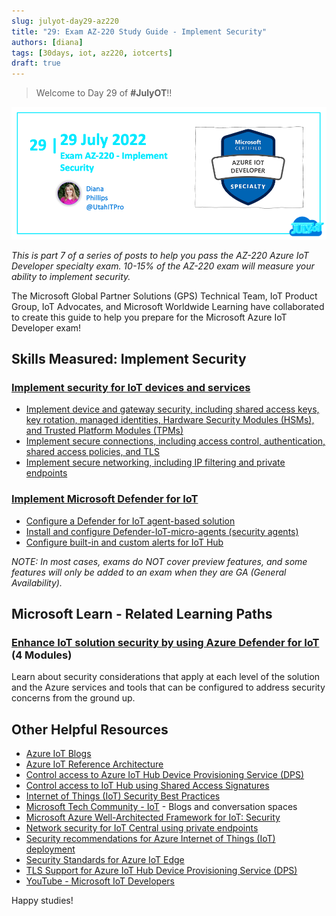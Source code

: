 ```yaml
---
slug: julyot-day29-az220
title: "29: Exam AZ-220 Study Guide - Implement Security"
authors: [diana]
tags: [30days, iot, az220, iotcerts]
draft: true
---
```


<head>
  <meta name="twitter:url" content="https://julyot.dev/blog/julyot-day29-az220-implement-security" />
  <meta name="twitter:title" content="Exam AZ-220 Study Guide" />
  <meta name="twitter:description" content="Resources for Exam: AZ-220 – Implement Security" />
  <meta name="twitter:image" content="https://julyot.dev/img/png/JulyOT-banner-29-az220-implement-security.png" />
  <meta name="twitter:card" content="summary_large_image" />
  <meta name="twitter:creator" content="@utahitpro" />
  <meta name="twitter:site" content="@AzureAdvocates" />
  <link rel="canonical" href="https://julyot.dev/blog/julyot-day29-az220-implement-security" />
</head>

> Welcome to Day 29 of **#JulyOT**!!

![Post banner](/img/png/JulyOT-banner-29-az220-implement-security.png)

_This is part 7 of a series of posts to help you pass the AZ-220 Azure IoT Developer specialty exam. 10-15% of the AZ-220 exam will measure your ability to implement security._

The Microsoft Global Partner Solutions (GPS) Technical Team, IoT Product Group, IoT Advocates, and Microsoft Worldwide Learning have collaborated to create this guide to help you prepare for the Microsoft Azure IoT Developer exam!

## Skills Measured: Implement Security

### [Implement security for IoT devices and services](https://docs.microsoft.com/azure/architecture/framework/iot/iot-security?wt.mc_id=eventspg_16482_webpage_reactor)

* [Implement device and gateway security, including shared access keys, key rotation, managed identities, Hardware Security Modules (HSMs), and Trusted Platform Modules (TPMs)](https://docs.microsoft.com/azure/iot-fundamentals/iot-security-deployment?wt.mc_id=eventspg_16482_webpage_reactor)
* [Implement secure connections, including access control, authentication, shared access policies, and TLS](https://docs.microsoft.com/azure/iot-hub/iot-hub-devguide-security?wt.mc_id=eventspg_16482_webpage_reactor)
* [Implement secure networking, including IP filtering and private endpoints](https://docs.microsoft.com/azure/iot-hub/virtual-network-support?wt.mc_id=eventspg_16482_webpage_reactor)

### [Implement Microsoft Defender for IoT](https://docs.microsoft.com/azure/defender-for-iot/organizations/overview?wt.mc_id=eventspg_16482_webpage_reactor) 

* [Configure a Defender for IoT agent-based solution](https://docs.microsoft.com/azure/defender-for-iot/device-builders/tutorial-configure-agent-based-solution?wt.mc_id=eventspg_16482_webpage_reactor)
* [Install and configure Defender-IoT-micro-agents (security agents)](https://docs.microsoft.com/azure/defender-for-iot/device-builders/concept-security-module?wt.mc_id=eventspg_16482_webpage_reactor)
* [Configure built-in and custom alerts for IoT Hub](https://docs.microsoft.com/azure/defender-for-iot/device-builders/concept-security-alerts?wt.mc_id=eventspg_16482_webpage_reactor)

*NOTE: In most cases, exams do NOT cover preview features, and some features will only be added to an exam when they are GA (General Availability).*

## Microsoft Learn - Related Learning Paths

### [Enhance IoT solution security by using Azure Defender for IoT](https://docs.microsoft.com/learn/paths/enhance-iot-solution-security-by-using-azure-defender/?wt.mc_id=eventspg_16482_webpage_reactor) (4 Modules)

Learn about security considerations that apply at each level of the solution and the Azure services and tools that can be configured to address security concerns from the ground up.

## Other Helpful Resources

* [Azure IoT Blogs](https://azure.microsoft.com/blog/topics/internet-of-things?wt.mc_id=eventspg_16482_webpage_reactor)
* [Azure IoT Reference Architecture](https://docs.microsoft.com/azure/architecture/reference-architectures/iot?wt.mc_id=eventspg_16482_webpage_reactor)
* [Control access to Azure IoT Hub Device Provisioning Service (DPS)](https://docs.microsoft.com/azure/iot-dps/concepts-control-access-dps?wt.mc_id=eventspg_16482_webpage_reactor)
* [Control access to IoT Hub using Shared Access Signatures](https://docs.microsoft.com/azure/iot-hub/iot-hub-dev-guide-sas?wt.mc_id=eventspg_16482_webpage_reactor)
* [Internet of Things (IoT) Security Best Practices](https://docs.microsoft.com/azure/iot-fundamentals/iot-security-best-practices?wt.mc_id=eventspg_16482_webpage_reactor)
* [Microsoft Tech Community - IoT](https://techcommunity.microsoft.com/t5/internet-of-things-iot/ct-p/IoT?wt.mc_id=eventspg_16482_webpage_reactor) - Blogs and conversation spaces
* [Microsoft Azure Well-Architected Framework for IoT: Security](https://docs.microsoft.com/azure/architecture/framework/iot/iot-security?wt.mc_id=eventspg_16482_webpage_reactor)
* [Network security for IoT Central using private endpoints](https://docs.microsoft.com/azure/iot-central/core/concepts-private-endpoints?wt.mc_id=eventspg_16482_webpage_reactor)
* [Security recommendations for Azure Internet of Things (IoT) deployment](https://docs.microsoft.com/azure/iot-fundamentals/security-recommendations?wt.mc_id=eventspg_16482_webpage_reactor)
* [Security Standards for Azure IoT Edge](https://docs.microsoft.com/azure/iot-edge/security?wt.mc_id=eventspg_16482_webpage_reactor)
* [TLS Support for Azure IoT Hub Device Provisioning Service (DPS)](https://docs.microsoft.com/azure/iot-dps/tls-support?wt.mc_id=eventspg_16482_webpage_reactor)
* [YouTube - Microsoft IoT Developers](https://www.youtube.com/channel/UCL7wy-iy_V76xxPnrIzGOZQ?wt.mc_id=eventspg_16482_webpage_reactor?wt.mc_id=eventspg_16482_webpage_reactor)

Happy studies!
